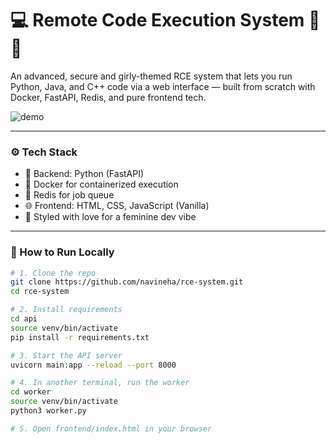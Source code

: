 # 💻 Remote Code Execution System 🧠✨
An advanced, secure and girly-themed RCE system that lets you run Python, Java, and C++ code via a web interface — built from scratch with Docker, FastAPI, Redis, and pure frontend tech.

![demo](https://user-images.githubusercontent.com/your-image-link.gif)

---

### ⚙️ Tech Stack

- 🐍 Backend: Python (FastAPI)
- 🐳 Docker for containerized execution
- 🧠 Redis for job queue
- 🌐 Frontend: HTML, CSS, JavaScript (Vanilla)
- 💖 Styled with love for a feminine dev vibe

---

### 🚀 How to Run Locally

```bash
# 1. Clone the repo
git clone https://github.com/navineha/rce-system.git
cd rce-system

# 2. Install requirements
cd api
source venv/bin/activate
pip install -r requirements.txt

# 3. Start the API server
uvicorn main:app --reload --port 8000

# 4. In another terminal, run the worker
cd worker
source venv/bin/activate
python3 worker.py

# 5. Open frontend/index.html in your browser
